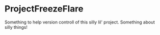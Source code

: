 # ProjectFreezeFlare
Something to help version controll of this silly lil' project.
Something about silly things!
